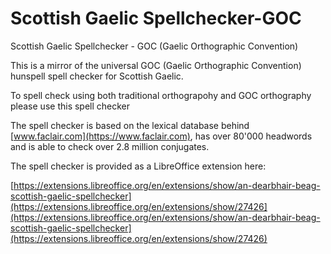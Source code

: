 # Scottish Gaelic Spellchecker-GOC
Scottish Gaelic Spellchecker - GOC (Gaelic Orthographic Convention)

This is a mirror of the universal GOC (Gaelic Orthographic Convention) hunspell spell checker for Scottish Gaelic.

To spell check using both traditional orthograpohy and GOC orthography please use this spell checker

The spell checker is based on the lexical database behind [www.faclair.com](https://www.faclair.com), has over 80'000 headwords and is able to check over 2.8 million conjugates.

The spell checker is provided as a LibreOffice extension here:

[https://extensions.libreoffice.org/en/extensions/show/an-dearbhair-beag-scottish-gaelic-spellchecker](https://extensions.libreoffice.org/en/extensions/show/27426](https://extensions.libreoffice.org/en/extensions/show/an-dearbhair-beag-scottish-gaelic-spellchecker](https://extensions.libreoffice.org/en/extensions/show/27426)
